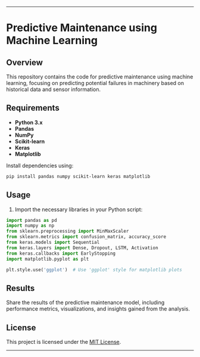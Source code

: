 
---

# Predictive Maintenance using Machine Learning

## Overview

This repository contains the code for predictive maintenance using machine learning, focusing on predicting potential failures in machinery based on historical data and sensor information.

## Requirements

- **Python 3.x**
- **Pandas**
- **NumPy**
- **Scikit-learn**
- **Keras**
- **Matplotlib**

Install dependencies using:

```bash
pip install pandas numpy scikit-learn keras matplotlib
```

## Usage

1. Import the necessary libraries in your Python script:

```python
import pandas as pd
import numpy as np
from sklearn.preprocessing import MinMaxScaler
from sklearn.metrics import confusion_matrix, accuracy_score
from keras.models import Sequential
from keras.layers import Dense, Dropout, LSTM, Activation
from keras.callbacks import EarlyStopping
import matplotlib.pyplot as plt

plt.style.use('ggplot')  # Use 'ggplot' style for matplotlib plots
```



## Results

Share the results of the predictive maintenance model, including performance metrics, visualizations, and insights gained from the analysis.

## License

This project is licensed under the [MIT License](LICENSE).

---
